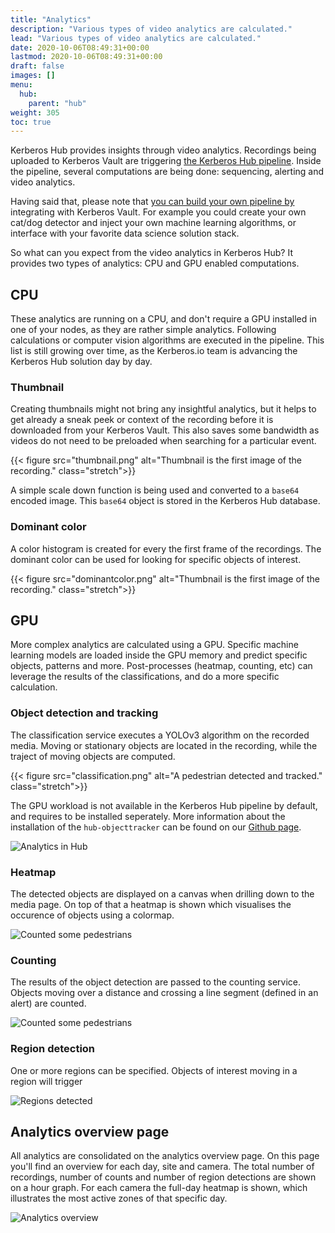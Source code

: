 ```yaml
---
title: "Analytics"
description: "Various types of video analytics are calculated."
lead: "Various types of video analytics are calculated."
date: 2020-10-06T08:49:31+00:00
lastmod: 2020-10-06T08:49:31+00:00
draft: false
images: []
menu:
  hub:
    parent: "hub"
weight: 305
toc: true
---
```


Kerberos Hub provides insights through video analytics. Recordings being uploaded to Kerberos Vault are triggering [the Kerberos Hub pipeline](/hub/pipeline/). Inside the pipeline, several computations are being done: sequencing, alerting and video analytics.  

Having said that, please note that [you can build your own pipeline by](/vault/machine-learning/) integrating with Kerberos Vault. For example you could create your own cat/dog detector and inject your own machine learning algorithms, or interface with your favorite data science solution stack.

So what can you expect from the video analytics in Kerberos Hub? It provides two types of analytics: CPU  and GPU enabled computations.

## CPU 

These analytics are running on a CPU, and don't require a GPU installed in one of your nodes, as they are rather simple analytics. Following calculations or computer vision algorithms are executed in the pipeline. This list is still growing over time, as the Kerberos.io team is advancing the Kerberos Hub solution day by day.

### Thumbnail

Creating thumbnails might not bring any insightful analytics, but it helps to get already a sneak peek or context of the recording before it is downloaded from your Kerberos Vault. This also saves some bandwidth as videos do not need to be preloaded when searching for a particular event.

{{< figure src="thumbnail.png" alt="Thumbnail is the first image of the recording." class="stretch">}}

A simple scale down function is being used and converted to a `base64` encoded image. This `base64` object is stored in the Kerberos Hub database.

### Dominant color

A color histogram is created for every the first frame of the recordings. The dominant color can be used for looking for specific objects of interest.

{{< figure src="dominantcolor.png" alt="Thumbnail is the first image of the recording." class="stretch">}}

## GPU 

More complex analytics are calculated using a GPU. Specific machine learning models are loaded inside the GPU memory and predict specific objects, patterns and more. Post-processes (heatmap, counting, etc) can leverage the results of the classifications, and do a more specific calculation.

### Object detection and tracking

The classification service executes a YOLOv3 algorithm on the recorded media. Moving or stationary objects are located in the recording, while the traject of moving objects are computed. 

{{< figure src="classification.png" alt="A pedestrian detected and tracked." class="stretch">}}

The GPU workload is not available in the Kerberos Hub pipeline by default, and requires to be installed seperately. More information about the installation of the `hub-objecttracker` can be found on our [Github page](https://github.com/kerberos-io/hub-objecttracker).

![Analytics in Hub](analytics-media.png)

### Heatmap

The detected objects are displayed on a canvas when drilling down to the media page. On top of that a heatmap is shown which visualises the occurence of objects using a colormap.

![Counted some pedestrians](heatmap.png)

### Counting 

The results of the object detection are passed to the counting service. Objects moving over a distance and crossing a line segment (defined in an alert) are counted.

![Counted some pedestrians](counting.png)

### Region detection

One or more regions can be specified. Objects of interest moving in a region will trigger

![Regions detected](region.png)

## Analytics overview page

All analytics are consolidated on the analytics overview page. On this page you'll find an overview for each day, site and camera. The total number of recordings, number of counts and number of region detections are shown on a hour graph. For each camera the full-day heatmap is shown, which illustrates the most active zones of that specific day.

![Analytics overview](analytics-page.gif)
